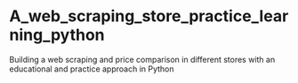 # A_web_scraping_store_practice_learning_python
Building a web scraping and price comparison in different stores with an educational and practice approach in Python
